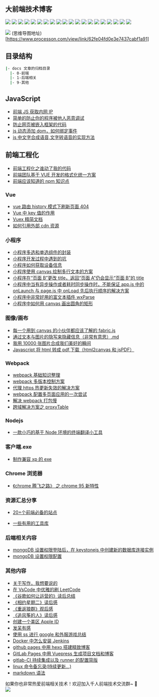 ## 大前端技术博客

![](https://img.shields.io/badge/-Nodejs-43853d?style=flat-square&logo=Node.js&logoColor=white) ![](https://img.shields.io/badge/-WebRTC-008000?style=flat-square&logo=WebRTC&labelColor=90EE90&color=fff) ![](https://img.shields.io/badge/-JavaScript-e5cd0c?style=flat-square&logo=JavaScript&labelColor=f7df1e&logoColor=000) ![](https://img.shields.io/badge/-TypeScript-3178C6?style=flat-square&logo=TypeScript&logoColor=white&color=blue) ![](https://img.shields.io/badge/-Vue.js-29beb0?style=flat-square&logo=vue.js&labelColor=ffffff&color=4FC08D) ![](https://img.shields.io/badge/-React-29beb0?style=flat-square&logo=React&labelColor=ffffff&color=61DAFB) ![](https://img.shields.io/badge/-WebPack-1C78C0?style=flat-square&logo=WebPack&logoColor=white) ![](https://img.shields.io/badge/-Electron-white?style=flat-square&logo=electron&logoColor=white&color=47848F) ![](https://img.shields.io/badge/-Three.js-000000?style=flat-square&logo=Three.js) ![](https://img.shields.io/badge/-MiniProgram-008000?style=flat-square&logo=WeChat&labelColor=fff&color=07C160) ![](https://img.shields.io/badge/-NPM-CB3837?style=flat-square&logo=npm&logoColor=white) ![](https://img.shields.io/badge/-Github_Actions-2088FF?style=flat-square&logo=github-actions&logoColor=white) [![](https://img.shields.io/badge/-Gist-black?style=flat-square&logo=GitHub&labelColor=blue&color=fff&logoColor=fff)](https://gist.github.com/wangrongding) ![](https://img.shields.io/badge/-Tampermonkey-black?style=flat-square&logo=Tampermonkey&labelColor=black&color=00485B) ![](https://img.shields.io/badge/-KaliLinux-white?style=flat-square&logo=KaliLinux&logoColor=white&color=blue) ![](https://img.shields.io/badge/-MySQL-white?style=flat-square&logo=MySQL&logoColor=white&color=fff&labelColor=4479A1) ![](https://img.shields.io/badge/-CodePen-white?style=flat-square&logo=CodePen&logoColor=white&color=000) ![](https://img.shields.io/badge/-Jenkins-white?style=flat-square&logo=Jenkins&labelColor=D24939&color=white&logoColor=white) ![](https://img.shields.io/badge/-Docker-white?style=flat-square&logo=Docker&labelColor=2496ED&color=2496ED&logoColor=white) ![](https://img.shields.io/badge/-Bilibili-white?style=flat-square&logo=Bilibili&labelColor=00A1D6&logoColor=white)


![](http://assets.processon.com/chart_image/62f3c5c71efad410669f8af4.png)
(思维导图地址)[https://www.processon.com/view/link/62fe04fd0e3e7437cabf1a91]

## 目录结构

```sh
|- docs 文章的归档目录
  |- 0-前端
  |- 1-后端相关
  |- 9-其他
```

## JavaScript

- [前端 JS 获取内网 IP](docs/0-%E5%89%8D%E7%AB%AF/%E5%89%8D%E7%AB%AFJS%E8%8E%B7%E5%8F%96%E5%86%85%E7%BD%91IP.md)
- [简单的防止你的程序被他人恶意调试](docs/0-%E5%89%8D%E7%AB%AF/%E7%AE%80%E5%8D%95%E7%9A%84%E9%98%B2%E6%AD%A2%E4%BD%A0%E7%9A%84%E7%A8%8B%E5%BA%8F%E8%A2%AB%E4%BB%96%E4%BA%BA%E6%81%B6%E6%84%8F%E8%B0%83%E8%AF%95.md)
- [防止网页被嵌入框架的代码](docs/0-%E5%89%8D%E7%AB%AF/%E9%98%B2%E6%AD%A2%E7%BD%91%E9%A1%B5%E8%A2%AB%E5%B5%8C%E5%85%A5%E6%A1%86%E6%9E%B6%E7%9A%84%E4%BB%A3%E7%A0%81.md)
- [js 动态添加 dom，如何绑定事件](docs/0-%E5%89%8D%E7%AB%AF/js%E5%8A%A8%E6%80%81%E6%B7%BB%E5%8A%A0dom%EF%BC%8C%E5%A6%82%E4%BD%95%E7%BB%91%E5%AE%9A%E4%BA%8B%E4%BB%B6.md)
- [js 中文字合成语音,文字转语音的实现方法](docs/0-%E5%89%8D%E7%AB%AF/js%E4%B8%AD%E6%96%87%E5%AD%97%E5%90%88%E6%88%90%E8%AF%AD%E9%9F%B3,%E6%96%87%E5%AD%97%E8%BD%AC%E8%AF%AD%E9%9F%B3%E7%9A%84%E5%AE%9E%E7%8E%B0%E6%96%B9%E6%B3%95.md)

## 前端工程化

- [前端工程化之谁动了我的代码](docs/0-%E5%89%8D%E7%AB%AF/%E5%89%8D%E7%AB%AF%E5%B7%A5%E7%A8%8B%E5%8C%96%E4%B9%8B%E8%B0%81%E5%8A%A8%E4%BA%86%E6%88%91%E7%9A%84%E4%BB%A3%E7%A0%81.md)
- [前端团队基于 VUE 开发的格式化统一方案](docs/0-%E5%89%8D%E7%AB%AF/%E5%89%8D%E7%AB%AF%E5%9B%A2%E9%98%9F%E5%9F%BA%E4%BA%8EVUE%E5%BC%80%E5%8F%91%E7%9A%84%E6%A0%BC%E5%BC%8F%E5%8C%96%E7%BB%9F%E4%B8%80%E6%96%B9%E6%A1%88.md)
- [前端应该知道的 npm 知识点](docs/0-%E5%89%8D%E7%AB%AF/%E5%89%8D%E7%AB%AF%E5%BA%94%E8%AF%A5%E7%9F%A5%E9%81%93%E7%9A%84npm%E7%9F%A5%E8%AF%86%E7%82%B9.md)

### Vue

- [vue 路由 history 模式下刷新页面 404](docs/0-%E5%89%8D%E7%AB%AF/vue%E8%B7%AF%E7%94%B1history%E6%A8%A1%E5%BC%8F%E4%B8%8B%E5%88%B7%E6%96%B0%E9%A1%B5%E9%9D%A2404.md)
- [Vue 中 key 值的作用](docs/0-%E5%89%8D%E7%AB%AF/Vue%E4%B8%ADkey%E5%80%BC%E7%9A%84%E4%BD%9C%E7%94%A8.md)
- [Vuex 精简文档](docs/0-%E5%89%8D%E7%AB%AF/Vuex%E7%B2%BE%E7%AE%80%E6%96%87%E6%A1%A3.md)
- [如何引用外部 cdn 资源](docs/0-%E5%89%8D%E7%AB%AF/%E5%A6%82%E4%BD%95%E5%BC%95%E7%94%A8%E5%A4%96%E9%83%A8cdn%E8%B5%84%E6%BA%90.md)

### 小程序

- [小程序多选和单选组件的封装](docs/0-%E5%89%8D%E7%AB%AF/%E5%B0%8F%E7%A8%8B%E5%BA%8F%E5%A4%9A%E9%80%89%E5%92%8C%E5%8D%95%E9%80%89%E7%BB%84%E4%BB%B6%E7%9A%84%E5%B0%81%E8%A3%85.md)
- [小程序开发过程中遇到的坑](docs/0-%E5%89%8D%E7%AB%AF/%E5%B0%8F%E7%A8%8B%E5%BA%8F%E5%BC%80%E5%8F%91%E8%BF%87%E7%A8%8B%E4%B8%AD%E9%81%87%E5%88%B0%E7%9A%84%E5%9D%91.md)
- [小程序如何获取设备信息](docs/0-%E5%89%8D%E7%AB%AF/%E5%B0%8F%E7%A8%8B%E5%BA%8F%E5%A6%82%E4%BD%95%E8%8E%B7%E5%8F%96%E8%AE%BE%E5%A4%87%E4%BF%A1%E6%81%AF.md)
- [小程序使用 canvas 绘制多行文本的方案](docs/0-%E5%89%8D%E7%AB%AF/%E5%B0%8F%E7%A8%8B%E5%BA%8F%E4%BD%BF%E7%94%A8canvas%E7%BB%98%E5%88%B6%E5%A4%9A%E8%A1%8C%E6%96%87%E6%9C%AC%E7%9A%84%E6%96%B9%E6%A1%88.md)
- [小程序在“页面 B”更改 title，返回“页面 A”仍会显示“页面 B”的 title](docs/0-%E5%89%8D%E7%AB%AF/%E5%B0%8F%E7%A8%8B%E5%BA%8F%E5%9C%A8%E2%80%9C%E9%A1%B5%E9%9D%A2B%E2%80%9D%E6%9B%B4%E6%94%B9title%EF%BC%8C%E8%BF%94%E5%9B%9E%E2%80%9C%E9%A1%B5%E9%9D%A2A%E2%80%9D%E4%BB%8D%E4%BC%9A%E6%98%BE%E7%A4%BA%E2%80%9C%E9%A1%B5%E9%9D%A2B%E2%80%9D%E7%9A%84title.md)
- [小程序中当有异步操作或者耗时同步操作时，不能保证 app.js 中的 onLaunch 与 page.js 中 onLoad 先后执行顺序的解决方案](docs/0-%E5%89%8D%E7%AB%AF/%E5%B0%8F%E7%A8%8B%E5%BA%8F%E4%B8%AD%E5%BD%93%E6%9C%89%E5%BC%82%E6%AD%A5%E6%93%8D%E4%BD%9C%E6%88%96%E8%80%85%E8%80%97%E6%97%B6%E5%90%8C%E6%AD%A5%E6%93%8D%E4%BD%9C%E6%97%B6%EF%BC%8C%E4%B8%8D%E8%83%BD%E4%BF%9D%E8%AF%81app.js%E4%B8%AD%E7%9A%84onLaunch%E4%B8%8Epage.js%E4%B8%ADonLoad%E5%85%88%E5%90%8E%E6%89%A7%E8%A1%8C%E9%A1%BA%E5%BA%8F%E7%9A%84%E8%A7%A3%E5%86%B3%E6%96%B9%E6%A1%88.md)
- [小程序中非常好用的富文本插件 wxParse](docs/0-%E5%89%8D%E7%AB%AF/%E5%B0%8F%E7%A8%8B%E5%BA%8F%E4%B8%AD%E9%9D%9E%E5%B8%B8%E5%A5%BD%E7%94%A8%E7%9A%84%E5%AF%8C%E6%96%87%E6%9C%AC%E6%8F%92%E4%BB%B6wxParse.md)
- [小程序中如何用 canvas 画出圆角的矩形](docs/0-%E5%89%8D%E7%AB%AF/%E5%B0%8F%E7%A8%8B%E5%BA%8F%E4%B8%AD%E5%A6%82%E4%BD%95%E7%94%A8canvas%E7%94%BB%E5%87%BA%E5%9C%86%E8%A7%92%E7%9A%84%E7%9F%A9%E5%BD%A2.md)

### 图像/画布

- [每一个用到 canvas 的小伙伴都应该了解的 fabric.js](docs/0-%E5%89%8D%E7%AB%AF/%E6%AF%8F%E4%B8%80%E4%B8%AA%E7%94%A8%E5%88%B0canvas%E7%9A%84%E5%B0%8F%E4%BC%99%E4%BC%B4%E9%83%BD%E5%BA%94%E8%AF%A5%E4%BA%86%E8%A7%A3%E7%9A%84fabric.js.md)
- [通过文本与图片的隐写来隐藏信息（非常有意思）.md](docs/0-%E5%89%8D%E7%AB%AF/%E9%80%9A%E8%BF%87%E6%96%87%E6%9C%AC%E4%B8%8E%E5%9B%BE%E7%89%87%E7%9A%84%E9%9A%90%E5%86%99%E6%9D%A5%E9%9A%90%E8%97%8F%E4%BF%A1%E6%81%AF%EF%BC%88%E9%9D%9E%E5%B8%B8%E6%9C%89%E6%84%8F%E6%80%9D%EF%BC%89.md)
- [我用 10000 张图片合成我们美好的瞬间](docs/0-%E5%89%8D%E7%AB%AF/%E6%88%91%E7%94%A8%2010000%20%E5%BC%A0%E5%9B%BE%E7%89%87%E5%90%88%E6%88%90%E6%88%91%E4%BB%AC%E7%BE%8E%E5%A5%BD%E7%9A%84%E7%9E%AC%E9%97%B4.md)
- [Javascript 将 html 转成 pdf,下载（html2canvas 和 jsPDF）](docs/0-%E5%89%8D%E7%AB%AF/Javascript%E5%B0%86html%E8%BD%AC%E6%88%90pdf,%E4%B8%8B%E8%BD%BD%EF%BC%88html2canvas%20%E5%92%8C%20jsPDF%EF%BC%89.md)

### Webpack

- [webpack 基础知识整理](docs/0-%E5%89%8D%E7%AB%AF/webpack%20%E5%9F%BA%E7%A1%80%E7%9F%A5%E8%AF%86%E6%95%B4%E7%90%86.md)
- [webpack 多版本控制方案](docs/0-%E5%89%8D%E7%AB%AF/webpack%E5%A4%9A%E7%89%88%E6%9C%AC%E6%8E%A7%E5%88%B6%E6%96%B9%E6%A1%88.md)
- [代理 https 热更新失效的解决方案](docs/0-%E5%89%8D%E7%AB%AF/%E4%BB%A3%E7%90%86%20https%20%E7%83%AD%E6%9B%B4%E6%96%B0%E5%A4%B1%E6%95%88%E7%9A%84%E8%A7%A3%E5%86%B3%E6%96%B9%E6%A1%88.md)
- [webpack 配置多页面应用的一次尝试](docs/0-%E5%89%8D%E7%AB%AF/webpack%E9%85%8D%E7%BD%AE%E5%A4%9A%E9%A1%B5%E9%9D%A2%E5%BA%94%E7%94%A8%E7%9A%84%E4%B8%80%E6%AC%A1%E5%B0%9D%E8%AF%95.md)
- [解决 webpack 打包慢](docs/0-%E5%89%8D%E7%AB%AF/%E8%A7%A3%E5%86%B3%20webpack%20%E6%89%93%E5%8C%85%E6%85%A2.md)
- [跨域解决方案之 proxyTable](docs/0-%E5%89%8D%E7%AB%AF/%E8%B7%A8%E5%9F%9F%E8%A7%A3%E5%86%B3%E6%96%B9%E6%A1%88%E4%B9%8BproxyTable.md)

### Nodejs

- [一款小巧的基于 Node 环境的终端翻译小工具](docs/0-%E5%89%8D%E7%AB%AF/%E4%B8%80%E6%AC%BE%E5%B0%8F%E5%B7%A7%E7%9A%84%E5%9F%BA%E4%BA%8E%20Node%20%E7%8E%AF%E5%A2%83%E7%9A%84%E7%BB%88%E7%AB%AF%E7%BF%BB%E8%AF%91%E5%B0%8F%E5%B7%A5%E5%85%B7.md)

### 客户端.exe

- [制作兼容 xp 的 exe](docs/0-%E5%89%8D%E7%AB%AF/%E5%88%B6%E4%BD%9C%E5%85%BC%E5%AE%B9%20xp%20%E7%9A%84%20exe.md)

### Chrome 浏览器

- [《chrome 腾飞之路》 之 chrome 95 新特性](docs/0-%E5%89%8D%E7%AB%AF/%E3%80%8Achrome%E8%85%BE%E9%A3%9E%E4%B9%8B%E8%B7%AF%E3%80%8B%20%E4%B9%8B%20chrome%2095%20%E6%96%B0%E7%89%B9%E6%80%A7.md)

### 资源汇总分享

- [20+个前端必备的站点](docs/0-%E5%89%8D%E7%AB%AF/20+%E4%B8%AA%E5%89%8D%E7%AB%AF%E5%BF%85%E5%A4%87%E7%9A%84%E7%AB%99%E7%82%B9.md)

- [一些有用的工具库](docs/0-%E5%89%8D%E7%AB%AF/%E4%B8%80%E4%BA%9B%E6%9C%89%E7%94%A8%E7%9A%84%E5%B7%A5%E5%85%B7%E5%BA%93.md)

### 后端相关内容

- [mongoDB 设置权限登陆后，在 keystonejs 中创建新的数据库连接实例](docs/1-%E5%90%8E%E7%AB%AF%E7%9B%B8%E5%85%B3/mongoDB%E8%AE%BE%E7%BD%AE%E6%9D%83%E9%99%90%E7%99%BB%E9%99%86%E5%90%8E%EF%BC%8C%E5%9C%A8keystonejs%E4%B8%AD%E5%88%9B%E5%BB%BA%E6%96%B0%E7%9A%84%E6%95%B0%E6%8D%AE%E5%BA%93%E8%BF%9E%E6%8E%A5%E5%AE%9E%E4%BE%8B.md)
- [mongoDB 设置权限配置](docs/1-%E5%90%8E%E7%AB%AF%E7%9B%B8%E5%85%B3/mongoDB%E8%AE%BE%E7%BD%AE%E6%9D%83%E9%99%90%E9%85%8D%E7%BD%AE.md)

### 其他内容

- [关于写作，我想要说的](docs/9-%E5%85%B6%E4%BB%96/%E5%85%B3%E4%BA%8E%E5%86%99%E4%BD%9C%EF%BC%8C%E6%88%91%E6%83%B3%E8%A6%81%E8%AF%B4%E7%9A%84.md)
- [在 VsCode 中优雅的刷 LeetCode](docs/9-%E5%85%B6%E4%BB%96/%E5%9C%A8VsCode%E4%B8%AD%E4%BC%98%E9%9B%85%E7%9A%84%E5%88%B7LeetCode.md)
- [《谷歌如何让运营的》读后总结](docs/9-%E5%85%B6%E4%BB%96/%E3%80%8A%E8%B0%B7%E6%AD%8C%E5%A6%82%E4%BD%95%E8%AE%A9%E8%BF%90%E8%90%A5%E7%9A%84%E3%80%8B%E8%AF%BB%E5%90%8E%E6%80%BB%E7%BB%93.md)
- [《相约星期二》读后感](docs/9-%E5%85%B6%E4%BB%96/%E3%80%8A%E7%9B%B8%E7%BA%A6%E6%98%9F%E6%9C%9F%E4%BA%8C%E3%80%8B%E8%AF%BB%E5%90%8E%E6%84%9F.md)
- [《重返狼群》观后感](docs/9-%E5%85%B6%E4%BB%96/%E3%80%8A%E9%87%8D%E8%BF%94%E7%8B%BC%E7%BE%A4%E3%80%8B%E8%A7%82%E5%90%8E%E6%84%9F.md)
- [《追风筝的人》读后感](docs/9-%E5%85%B6%E4%BB%96/%E3%80%8A%E8%BF%BD%E9%A3%8E%E7%AD%9D%E7%9A%84%E4%BA%BA%E3%80%8B%E8%AF%BB%E5%90%8E%E6%84%9F.md)
- [创建一个美区 Apple ID](docs/9-%E5%85%B6%E4%BB%96/%E5%88%9B%E5%BB%BA%E4%B8%80%E4%B8%AA%E7%BE%8E%E5%8C%BA%20Apple%20ID.md)
- [发呆有感](docs/9-%E5%85%B6%E4%BB%96/%E5%8F%91%E5%91%86%E6%9C%89%E6%84%9F.md)
- [使用 ss 进行 google 和外服游戏总结](docs/9-%E5%85%B6%E4%BB%96/%E4%BD%BF%E7%94%A8ss%E8%BF%9B%E8%A1%8Cgoogle%E5%92%8C%E5%A4%96%E6%9C%8D%E6%B8%B8%E6%88%8F%E6%80%BB%E7%BB%93.md)
- [Docker 中怎么安装 Jenkins](docs/9-%E5%85%B6%E4%BB%96/Docker%E4%B8%AD%E6%80%8E%E4%B9%88%E5%AE%89%E8%A3%85Jenkins.md)
- [github pages 中用 hexo 搭建精致博客](docs/9-%E5%85%B6%E4%BB%96/github%20pages%E4%B8%AD%E7%94%A8hexo%E6%90%AD%E5%BB%BA%E7%B2%BE%E8%87%B4%E5%8D%9A%E5%AE%A2.md)
- [GitLab Pages 中用 Vuepress 生成项目文档和博客](docs/9-%E5%85%B6%E4%BB%96/GitLab%20Pages%E4%B8%AD%E7%94%A8Vuepress%E7%94%9F%E6%88%90%E9%A1%B9%E7%9B%AE%E6%96%87%E6%A1%A3%E5%92%8C%E5%8D%9A%E5%AE%A2.md)
- [gitlab-CI 持续集成以及 runner 的配置简版](docs/9-%E5%85%B6%E4%BB%96/gitlab-CI%20%E6%8C%81%E7%BB%AD%E9%9B%86%E6%88%90%E4%BB%A5%E5%8F%8Arunner%E7%9A%84%E9%85%8D%E7%BD%AE%E7%AE%80%E7%89%88.md)
- [linux 命令备忘录(持续更新...)](<docs/9-%E5%85%B6%E4%BB%96/linux%E5%91%BD%E4%BB%A4%E5%A4%87%E5%BF%98%E5%BD%95(%E6%8C%81%E7%BB%AD%E6%9B%B4%E6%96%B0...).md>)
- [markdown 语法](docs/9-%E5%85%B6%E4%BB%96/markdown%E8%AF%AD%E6%B3%95.md)


如果你也非常热爱前端相关技术！欢迎加入千人前端技术交流群~ 🦄  
![](https://assets.fedtop.com/picbed/1655029924164.jpg)
